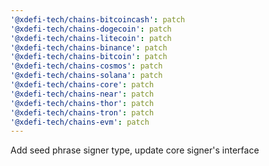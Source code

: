 ```yaml
---
'@xdefi-tech/chains-bitcoincash': patch
'@xdefi-tech/chains-dogecoin': patch
'@xdefi-tech/chains-litecoin': patch
'@xdefi-tech/chains-binance': patch
'@xdefi-tech/chains-bitcoin': patch
'@xdefi-tech/chains-cosmos': patch
'@xdefi-tech/chains-solana': patch
'@xdefi-tech/chains-core': patch
'@xdefi-tech/chains-near': patch
'@xdefi-tech/chains-thor': patch
'@xdefi-tech/chains-tron': patch
'@xdefi-tech/chains-evm': patch
---
```


Add seed phrase signer type, update core signer's interface
